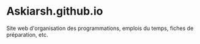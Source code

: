 # Askiarsh.github.io
Site web d'organisation des programmations, emplois du temps, fiches de préparation, etc.
